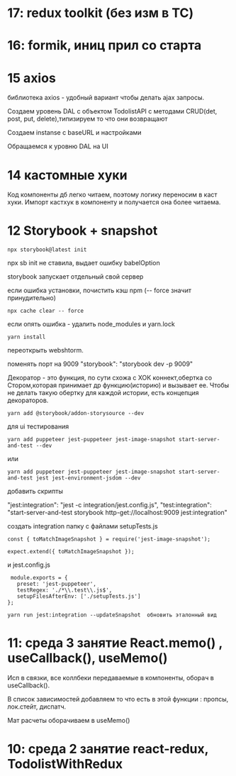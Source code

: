 # 17: redux toolkit (без изм в ТС)

# 16: formik, иниц прил со старта

# 15 axios

библиотека axios -  удобный вариант чтобы делать ajax запросы.

Создаем уровень DAL c объектом TodolistAPI с методами CRUD(det, post, put, delete),типизируем то что они возвращают

Создаем instanse c baseURL и настройками

Обращаемся к уровню DAL на UI


# 14 кастомные хуки

Код компоненты дб легко читаем, поэтому логику переносим в каст хуки. Импорт кастхук в компоненту и получается она более читаема.

# 12 Storybook + snapshot

```
npx storybook@latest init
```

npx sb init не ставила, выдает ошибку babelOption

storybook запускает отдельный свой сервер

если ошибка установки, почистить кэш npm (-- force значит принудительно)

```
npx cache clear -- force
```

если опять ошибка - удалить node_modules и yarn.lock

```
yarn install
```

переоткрыть webshtorm.

поменять порт на 9009 "storybook": "storybook dev -p 9009"

Декоратор - это функция, по сути схожа с ХОК коннект,обертка со Стором,которая принимает др функцию(историю) и вызывает
ее.
Чтобы не делать такую обертку для каждой истории, есть концепция декораторов.

```
yarn add @storybook/addon-storysource --dev
```

для ui тестирования
```
yarn add puppeteer jest-puppeteer jest-image-snapshot start-server-and-test --dev
```

или 
```
yarn add puppeteer jest-puppeteer jest-image-snapshot start-server-and-test jest jest-environment-jsdom --dev
```
добавить скрипты

"jest:integration": "jest -c integration/jest.config.js",
"test:integration": "start-server-and-test storybook http-get://localhost:9009 jest:integration"



создать integration папку с файлами setupTests.js
```
const { toMatchImageSnapshot } = require('jest-image-snapshot');

expect.extend({ toMatchImageSnapshot });
```
и jest.config.js

```
 module.exports = {
   preset: 'jest-puppeteer',
   testRegex: './*\\.test\\.js$',
   setupFilesAfterEnv: ['./setupTests.js']
};
```
```
yarn run jest:integration --updateSnapshot  обновить эталонный вид
```


# 11: среда 3 занятие React.memo() , useCallback(), useMemo() 

Исп в связки, все коллбеки передаваемые в компоненты, оборач в useCallback().

В список зависимостей добавляем то что есть в этой функции : пропсы, лок.стейт, диспатч.

Мат расчеты оборачиваем в useMemo()

# 10: среда 2 занятие react-redux, TodolistWithRedux


